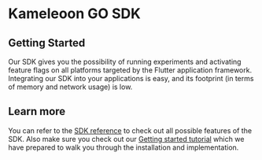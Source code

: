 # Kameleoon GO SDK

## Getting Started

Our SDK gives you the possibility of running experiments and activating feature flags on all platforms targeted by the Flutter application framework. Integrating our SDK into your applications is easy, and its footprint (in terms of memory and network usage) is low.

## Learn more

You can refer to the [SDK reference](https://developers.kameleoon.com/go-sdk.html#reference) to check out all possible features of the SDK. Also make sure you check out our [Getting started tutorial](https://developers.kameleoon.com/go-sdk.html#getting-started) which we have prepared to walk you through the installation and implementation.